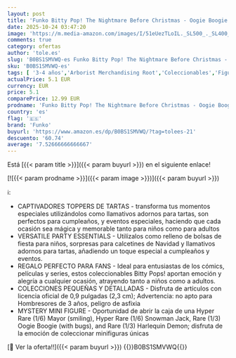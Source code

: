```yaml
---
layout: post
title: 'Funko Bitty Pop! The Nightmare Before Christmas - Oogie Boogie 4PK - Oogie Boogie  Lock  Shock Y una Minifigura Misteriosa Sorpresa - 0.9 Inch  2.2 Cm  Coleccionable- Repisa Apilable Incluida'
date: 2025-10-24 03:47:20
image: 'https://m.media-amazon.com/images/I/51eUezTLoIL._SL500_._SL400_.jpg'
comments: true
category: ofertas
author: 'tole.es'
slug: 'B0BS1SMVWQ-es Funko Bitty Pop! The Nightmare Before Christmas - Oogie...'
sku: 'B0BS1SMVWQ-es'
tags: [ '3-4 años','Arborist Merchandising Root','Coleccionables','Figuras de muñecos chibi','Juguetes','Juguetes y juegos','Merchandising y estatuas y bustos','Paid Social - CML Toys','Self Service','Special Features Stores','TLW selection','b6d17eda-2c26-45ed-a098-453a9f96e839_0','b6d17eda-2c26-45ed-a098-453a9f96e839_1801','b6d17eda-2c26-45ed-a098-453a9f96e839_3601','christmas','funko','🇪🇸', ]
actualPrice: 5.1 EUR
currency: EUR
price: 5.1
comparePrice: 12.99 EUR
prodname: 'Funko Bitty Pop! The Nightmare Before Christmas - Oogie Boogie 4PK - Oogie Boogie  Lock  Shock Y una Minifigura Misteriosa Sorpresa - 0.9 Inch  2.2 Cm  Coleccionable- Repisa Apilable Incluida'
country: 'es'
flag: '🇪🇸'
brand: 'Funko'
buyurl: 'https://www.amazon.es/dp/B0BS1SMVWQ/?tag=tolees-21'
descuento: '60.74'
average: '7.52666666666667'
---
```


Está [{{< param title >}}]({{< param buyurl >}}) en el siguiente enlace!

[![{{< param prodname >}}]({{< param image >}})]({{< param buyurl >}})

ℹ️:

- CAPTIVADORES TOPPERS DE TARTAS - transforma tus momentos especiales utilizándolos como llamativos adornos para tartas, son perfectos para cumpleaños, y eventos especiales, haciendo que cada ocasión sea mágica y memorable tanto para niños como para adultos
- VERSATILE PARTY ESSENTIALS - Utilízalos como relleno de bolsas de fiesta para niños, sorpresas para calcetines de Navidad y llamativos adornos para tartas, añadiendo un toque especial a cumpleaños y eventos.
- REGALO PERFECTO PARA FANS - Ideal para entusiastas de los cómics, películas y series, estos coleccionables Bitty Pops! aportan emoción y alegría a cualquier ocasión, atrayendo tanto a niños como a adultos.
- COLECCIONES PEQUEÑAS Y DETALLADAS - Disfruta de artículos con licencia oficial de 0,9 pulgadas (2,3 cm); Advertencia: no apto para Hombresores de 3 años, peligro de asfixia
- MYSTERY MINI FIGURE - Oportunidad de abrir la caja de una Hyper Rare (1/6) Mayor (smiling), Hyper Rare (1/6) Snowman Jack, Rare (1/3) Oogie Boogie (with bugs), and Rare (1/3) Harlequin Demon; disfruta de la emoción de coleccionar minifiguras únicas

[🛒 Ver la oferta!!]({{< param buyurl >}})
{{<world>}}B0BS1SMVWQ{{</world>}}
